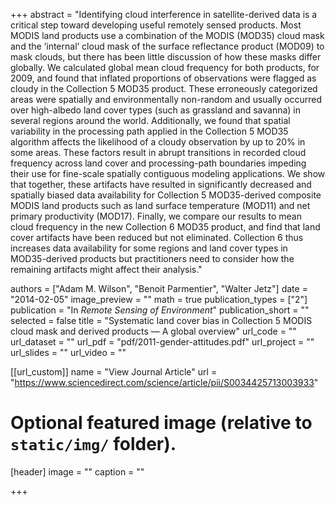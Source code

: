 +++
abstract = "Identifying cloud interference in satellite-derived data is a critical step toward developing useful remotely sensed products. Most MODIS land products use a combination of the MODIS (MOD35) cloud mask and the ‘internal’ cloud mask of the surface reflectance product (MOD09) to mask clouds, but there has been little discussion of how these masks differ globally. We calculated global mean cloud frequency for both products, for 2009, and found that inflated proportions of observations were flagged as cloudy in the Collection 5 MOD35 product. These erroneously categorized areas were spatially and environmentally non-random and usually occurred over high-albedo land cover types (such as grassland and savanna) in several regions around the world. Additionally, we found that spatial variability in the processing path applied in the Collection 5 MOD35 algorithm affects the likelihood of a cloudy observation by up to 20% in some areas. These factors result in abrupt transitions in recorded cloud frequency across land cover and processing-path boundaries impeding their use for fine-scale spatially contiguous modeling applications. We show that together, these artifacts have resulted in significantly decreased and spatially biased data availability for Collection 5 MOD35-derived composite MODIS land products such as land surface temperature (MOD11) and net primary productivity (MOD17). Finally, we compare our results to mean cloud frequency in the new Collection 6 MOD35 product, and find that land cover artifacts have been reduced but not eliminated. Collection 6 thus increases data availability for some regions and land cover types in MOD35-derived products but practitioners need to consider how the remaining artifacts might affect their analysis."

authors = ["Adam M. Wilson", "Benoit Parmentier", "Walter Jetz"]
date = "2014-02-05"
image_preview = ""
math = true
publication_types = ["2"]
publication = "In *Remote Sensing of Environment*"
publication_short = ""
selected = false
title = "Systematic land cover bias in Collection 5 MODIS cloud mask and derived products — A global overview"
url_code = ""
url_dataset = ""
url_pdf = "pdf/2011-gender-attitudes.pdf"
url_project = ""
url_slides = ""
url_video = ""

[[url_custom]]
name = "View Journal Article"
url = "https://www.sciencedirect.com/science/article/pii/S0034425713003933"

# Optional featured image (relative to `static/img/` folder).
[header]
image = ""
caption = ""

+++